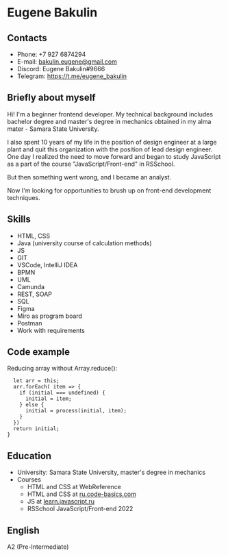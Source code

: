 # Eugene Bakulin
## Contacts
* Phone: +7 927 6874294
* E-mail: [bakulin.eugene@gmail.com](bakulin.eugene@gmail.com "e-mail")
* Discord: Eugene Bakulin#9666
* Telegram: https://t.me/eugene_bakulin
## Briefly about myself
Hi! I'm a beginner frontend developer. My technical background includes bachelor degree and master's degree in mechanics obtained in my alma mater - Samara State University.

I also spent 10 years of my life in the position of design engineer at a large plant and quit this organization with the position of lead design engineer.  One day I realized the need to move forward and began to study JavaScript as a part of the course "JavaScript/Front-end" in RSSchool.

But then something went wrong, and I became an analyst.

Now I'm looking for opportunities to brush up on front-end development techniques.
## Skills
* HTML, CSS
* Java (university course of calculation methods)
* JS
* GIT
* VSCode, IntelliJ IDEA
* BPMN
* UML
* Camunda
* REST, SOAP
* SQL
* Figma
* Miro as program board
* Postman
* Work with requirements
## Code example
Reducing array without Array.reduce():
```Array.prototype.reduce = function(process, initial) {
  let arr = this;
  arr.forEach( item => {
    if (initial === undefined) {
      initial = item;
    } else {
      initial = process(initial, item);
    }
  })
  return initial;
}
```
## Education
* University: Samara State University, master's degree in mechanics
* Courses
  * HTML and CSS at WebReference
  * HTML and CSS at [ru.code-basics.com](ru.code-basics.com)
  * JS at [learn.javascript.ru](learn.javascript.ru)
  * RSSchool JavaScript/Front-end 2022
## English
A2 (Pre-Intermediate)